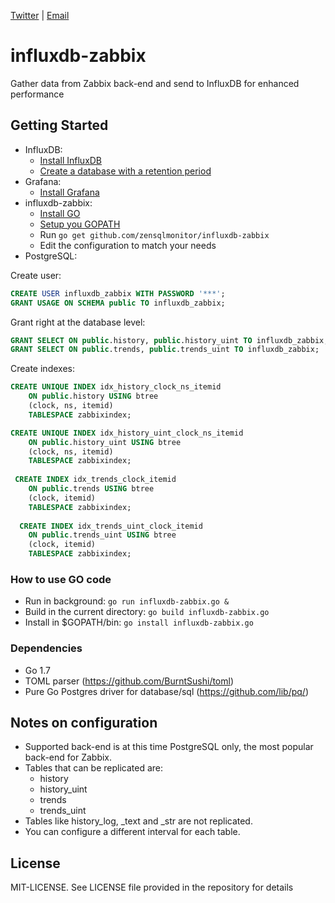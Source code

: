 [Twitter](https://twitter.com/zensqlmonitor) |
[Email](mailto:sqlzen@hotmail.com)

# influxdb-zabbix
Gather data from Zabbix back-end and send to InfluxDB for enhanced performance

## Getting Started

- InfluxDB: 
	- [Install InfluxDB](https://docs.influxdata.com/influxdb/v1.1/introduction/installation/)
	- [Create a database with a retention period ](https://docs.influxdata.com/influxdb/v1.1/introduction/getting_started/) <br />
- Grafana:
	- [Install Grafana](http://docs.grafana.org/installation/)
- influxdb-zabbix:
	- [Install GO](https://golang.org/doc/install)
	- [Setup you GOPATH](https://golang.org/doc/code.html#GOPATH)
	- Run ``` go get github.com/zensqlmonitor/influxdb-zabbix ```
	- Edit the configuration to match your needs  <br />	
- PostgreSQL:

Create user:
```SQL 
CREATE USER influxdb_zabbix WITH PASSWORD '***';
GRANT USAGE ON SCHEMA public TO influxdb_zabbix;
```
Grant right at the database level:
```SQL 
GRANT SELECT ON public.history, public.history_uint TO influxdb_zabbix;
GRANT SELECT ON public.trends, public.trends_uint TO influxdb_zabbix;
```

Create indexes:
```SQL 
CREATE UNIQUE INDEX idx_history_clock_ns_itemid
    ON public.history USING btree
    (clock, ns, itemid)
    TABLESPACE zabbixindex;

CREATE UNIQUE INDEX idx_history_uint_clock_ns_itemid
    ON public.history_uint USING btree
    (clock, ns, itemid)
    TABLESPACE zabbixindex;
 
 CREATE INDEX idx_trends_clock_itemid
    ON public.trends USING btree
    (clock, itemid)
    TABLESPACE zabbixindex;
    
  CREATE INDEX idx_trends_uint_clock_itemid
    ON public.trends_uint USING btree
    (clock, itemid)
    TABLESPACE zabbixindex;
```


### How to use GO code

- Run in background: ``` go run influxdb-zabbix.go & ```
- Build in the current directory: ``` go build influxdb-zabbix.go ```
- Install in $GOPATH/bin: ``` go install influxdb-zabbix.go ```

### Dependencies
- Go 1.7
- TOML parser (https://github.com/BurntSushi/toml)
- Pure Go Postgres driver for database/sql (https://github.com/lib/pq/)

## Notes on configuration

- Supported back-end is at this time PostgreSQL only, the most popular back-end for Zabbix. 
- Tables that can be replicated are:
  - history
  - history_uint
  - trends
  - trends_uint
- Tables like history_log, _text and _str are not replicated.
- You can configure a different interval for each table.

## License

MIT-LICENSE. See LICENSE file provided in the repository for details
